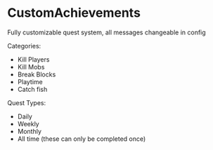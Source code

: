 # CustomAchievements

Fully customizable quest system, all messages changeable in config

Categories:
- Kill Players
- Kill Mobs
- Break Blocks
- Playtime
- Catch fish

Quest Types:
- Daily
- Weekly
- Monthly
- All time (these can only be completed once)
